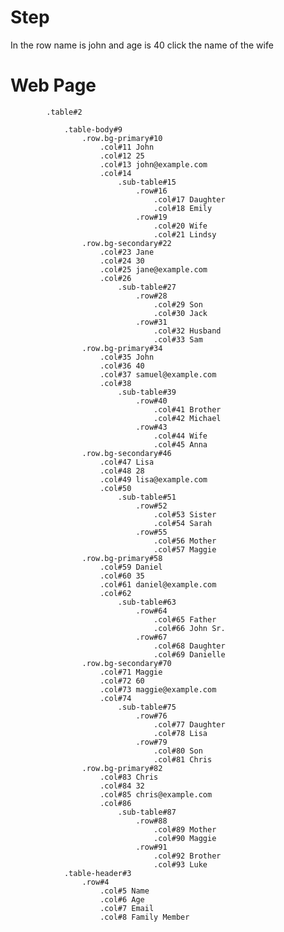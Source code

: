# Step

In the row name is john and age is 40 click the name of the wife

# Web Page

            .table#2

                .table-body#9
                    .row.bg-primary#10
                        .col#11 John
                        .col#12 25
                        .col#13 john@example.com
                        .col#14
                            .sub-table#15
                                .row#16
                                    .col#17 Daughter
                                    .col#18 Emily
                                .row#19
                                    .col#20 Wife
                                    .col#21 Lindsy
                    .row.bg-secondary#22
                        .col#23 Jane
                        .col#24 30
                        .col#25 jane@example.com
                        .col#26
                            .sub-table#27
                                .row#28
                                    .col#29 Son
                                    .col#30 Jack
                                .row#31
                                    .col#32 Husband
                                    .col#33 Sam
                    .row.bg-primary#34
                        .col#35 John
                        .col#36 40
                        .col#37 samuel@example.com
                        .col#38
                            .sub-table#39
                                .row#40
                                    .col#41 Brother
                                    .col#42 Michael
                                .row#43
                                    .col#44 Wife
                                    .col#45 Anna
                    .row.bg-secondary#46
                        .col#47 Lisa
                        .col#48 28
                        .col#49 lisa@example.com
                        .col#50
                            .sub-table#51
                                .row#52
                                    .col#53 Sister
                                    .col#54 Sarah
                                .row#55
                                    .col#56 Mother
                                    .col#57 Maggie
                    .row.bg-primary#58
                        .col#59 Daniel
                        .col#60 35
                        .col#61 daniel@example.com
                        .col#62
                            .sub-table#63
                                .row#64
                                    .col#65 Father
                                    .col#66 John Sr.
                                .row#67
                                    .col#68 Daughter
                                    .col#69 Danielle
                    .row.bg-secondary#70
                        .col#71 Maggie
                        .col#72 60
                        .col#73 maggie@example.com
                        .col#74
                            .sub-table#75
                                .row#76
                                    .col#77 Daughter
                                    .col#78 Lisa
                                .row#79
                                    .col#80 Son
                                    .col#81 Chris
                    .row.bg-primary#82
                        .col#83 Chris
                        .col#84 32
                        .col#85 chris@example.com
                        .col#86
                            .sub-table#87
                                .row#88
                                    .col#89 Mother
                                    .col#90 Maggie
                                .row#91
                                    .col#92 Brother
                                    .col#93 Luke
                .table-header#3
                    .row#4
                        .col#5 Name
                        .col#6 Age
                        .col#7 Email
                        .col#8 Family Member
